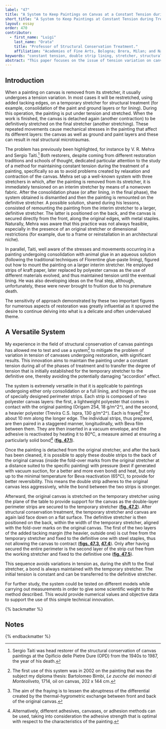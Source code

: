 ```yaml
---
label: "47"
title: "A System to Keep Paintings on Canvas at a Constant Tension during Conservation Treatment"
short_title: "A System to Keep Paintings at Constant Tension during Treatment"
layout: essay
order: 470
contributor:
  - first_name: "Luigi"
    last_name: "Orata"
    title: "Professor of Structural Conservation Treatment."
    affiliation: "Academies of Fine Arts, Bologna; Brera, Milan; and Naples"
keywords: "constant tension, double strip lining, stretcher, structural conservation"
abstract: "This paper focuses on the issue of tension variation on canvas paintings during conservation treatment. The solution proposed has been developed through the observation of several cases encountered during many years of professional activity. It aims at keeping the painting in a constant tension during structural conservation phases, thus minimizing potential damage on the canvas."
---
```


## Introduction

When a painting on canvas is removed from its stretcher, it usually undergoes a tension variation. In most cases it will be restretched, using added tacking edges, on a temporary stretcher for structural treatment (for example, consolidation of the paint and ground layers or for lining). During this operation, the painting is put under tension and stretched. When the work is finished, the canvas is detached again (another contraction) to be definitively stretched on the final stretcher (another stretching). These repeated movements cause mechanical stresses in the painting that affect its different layers: the canvas as well as ground and paint layers and these can result in real structural microtraumas.

The problem has previously been highlighted, for instance by V. R. Mehra and Sergio Taiti.[^1] Both restorers, despite coming from different restoration traditions and schools of thought, dedicated particular attention to the study of a method for maintaining constant tension during the treatment of a painting, specifically so as to avoid problems created by relaxation and contraction of the canvas. Mehra set up a well-known system with three stretchers in which, after the painting is removed from its stretcher, it is immediately tensioned on an interim stretcher by means of a nonwoven fabric. After the consolidation phase (or after lining, in the final phase), the system obtained is dismantled and then the painting is remounted on the definitive stretcher. A possible solution, shared during his lessons, consisted of remounting the painting from the interim stretcher to a larger, definitive stretcher. The latter is positioned on the back, and the canvas is secured directly from the front, along the original edges, with metal staples. Naturally, Mehra was aware that this practice was not always feasible, especially in the presence of an original stretcher or dimensional restrictions (for example, due to a frame or reinstallation in an architectural niche).

In parallel, Taiti, well aware of the stresses and movements occurring in a painting undergoing consolidation with animal glue in an aqueous solution (following the traditional techniques of Florentine glue-paste lining), figured out how to mount the painting on a larger interim stretcher. He employed strips of kraft paper, later replaced by polyester canvas as the use of different materials evolved, and thus maintained tension until the eventual lining. He was also developing ideas on the final step, although, unfortunately, these were never brought to fruition due to his premature death.

The sensitivity of approach demonstrated by these two important figures for numerous aspects of restoration was greatly influential as it spurred the desire to continue delving into what is a delicate and often undervalued theme.

## A Versatile System

My experience in the field of structural conservation of canvas paintings has allowed me to test and use a system[^2] to mitigate the problem of variation in tension of canvases undergoing restoration, with significant results. This innovation aims to maintain the painting under a constant tension during all of the phases of treatment and to transfer the degree of tension that is initially established for the temporary stretcher to the definitive one, thereby avoiding the potentially damaging “accordion” effect.

The system is extremely versatile in that it is applicable to paintings undergoing either only consolidation or a full lining, and hinges on the use of specially designed perimeter strips. Each strip is composed of two polyester canvas layers: the first, a lightweight polyester that comes in contact with the original painting (Origam 254, 18 g/m^2^), and the second, a heavier polyester (Trevira C.S. Ispra, 130 g/m^2^). Each is frayed[^3] for about 10 mm along the longer edge. The individual strips, thus prepared, are then paired in a staggered manner, longitudinally, with Beva film between them. They are then inserted in a vacuum envelope, and the adhesive is reactivated by heating it to 80°C, a measure aimed at ensuring a particularly solid bond[^4] ([**fig. 47.1**](fig-47-1)).

Once the painting is detached from the original stretcher, and after the back has been cleaned, it is possible to apply these double strips to the back of the original canvas (inside the fold-over marks from the original stretcher at a distance suited to the specific painting) with pressure (best if generated with vacuum suction, for a better and more even bond) and heat, but only up to the minimal temperature for Beva reactivation (65°C), to provide for better reversibility. This means the double strip adheres to the original canvas less aggressively, while the bond between the two strips is stronger.

Afterward, the original canvas is stretched on the temporary stretcher using the plane of the table to provide support for the canvas as the double-layer perimeter strips are secured to the temporary stretcher ([**fig. 47.2**](fig-47-2)). After structural conservation treatment, the temporary stretcher and canvas are again laid face down on a flat surface. The definitive stretcher is then positioned on the back, within the width of the temporary stretcher, aligned with the fold-over marks on the original canvas. The first of the two layers of the added tacking margin (the heavier, outside one) is cut free from the temporary stretcher and fixed to the definitive one with steel staples, thus not allowing the canvas to contract (**[figs. 47.3](fig-47-3), [47.4](fig-47-4)**). Only after having secured the entire perimeter is the second layer of the strip cut free from the working stretcher and fixed to the definitive one ([**fig. 47.5**](fig-47-5)).

This sequence avoids variations in tension as, during the shift to the final stretcher, a bond is always maintained with the temporary stretcher. The initial tension is constant and can be transferred to the definitive stretcher.

For further study, the system could be tested on different models while carrying out measurements in order to give some scientific weight to the method described. This would provide numerical values and objective data to support the use of this simple technical innovation.

{% backmatter %}

## Notes

{% endbackmatter %}

[^1]: Sergio Taiti was head restorer of the structural conservation of canvas paintings at the Opificio delle Pietre Dure (OPD) from the 1940s to 1987, the year of his death.

[^2]: The first use of this system was in 2002 on the painting that was the subject my diploma thesis: Bartolomeo Bimbi, *Le zucche dei monaci di Monteoliveto,* 1714, oil on canvas, 202 x 144 cm.

[^3]: The aim of the fraying is to lessen the abruptness of the differential created by the thermal-hygrometric exchange between front and back of the original canvas.

[^4]: Alternatively, different adhesives, canvases, or adhesion methods can be used, taking into consideration the adhesive strength that is optimal with respect to the characteristics of the painting.
